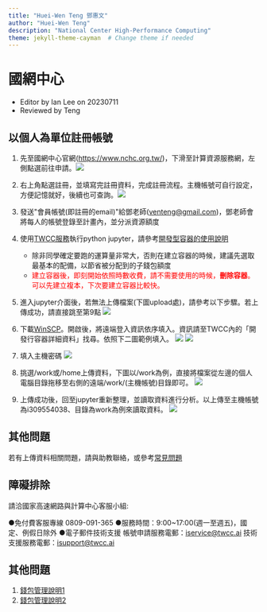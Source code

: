 ```yaml
---
title: "Huei-Wen Teng 鄧惠文"
author: "Huei-Wen Teng"
description: "National Center High-Performance Computing"
theme: jekyll-theme-cayman  # Change theme if needed
---
```


# 國網中心

- Editor by Ian Lee on 20230711
- Reviewed by Teng


## 以個人為單位註冊帳號
1. 先至國網中心官網(https://www.nchc.org.tw/)，下滑至計算資源服務網，左側點選前往申請。![](https://i.imgur.com/iJJ9uoF.png)
2. 右上角點選註冊，並填寫完註冊資料，完成註冊流程。主機帳號可自行設定，方便記憶就好，後續也可查詢。![](https://i.imgur.com/rICrBRg.jpg)
3. 發送"會員帳號(即註冊的email)"給鄧老師(venteng@gmail.com)，鄧老師會將每人的帳號登錄至計畫內，並分派資源額度
4. 使用[TWCC服務](https://www.twcc.ai/)執行python jupyter，請參考[開發型容器的使用說明](https://man.twcc.ai/@twccdocs/doc-ccs-main-zh/https%3A%2F%2Fman.twcc.ai%2F%40twccdocs%2Fguide-ccs-create-zh)
    * 除非同學確定要跑的運算量非常大，否則在建立容器的時候，建議先選取最基本的配備，以節省被分配到的子錢包額度
    * <font color="#f00">建立容器後，即刻開始依照時數收費，請不需要使用的時候，**刪除容器**。可以先建立複本，下次要建立容器比較快。</font>
5. 進入jupyter介面後，若無法上傳檔案(下圖upload處)，請參考以下步驟。若上傳成功，請直接跳至第9點
![](https://i.imgur.com/BZorUk7.png)


6. 下載[WinSCP](https://winscp.net/eng/download.php)。開啟後，將遠端登入資訊依序填入。資訊請至TWCC內的「開發行容器詳細資料」找尋。依照下二圖範例填入。
![](https://i.imgur.com/Y015GpU.png)
![](https://i.imgur.com/3yGW6NZ.png)
7. 填入主機密碼
![](https://i.imgur.com/oge6DDs.png)

8. 挑選/work或/home上傳資料，下圖以/work為例，直接將檔案從左邊的個人電腦目錄拖移至右側的遠端/work/(主機帳號)目錄即可。
![](https://i.imgur.com/n4zvCU5.png)

9. 上傳成功後，回至jupyter重新整理，並讀取資料進行分析。以上傳至主機帳號為i309554038、目錄為work為例來讀取資料。
![](https://i.imgur.com/VSEN9Lz.png)


## 其他問題
若有上傳資料相關問題，請與助教聯絡，或參考[常見問題](https://man.twcc.ai/@twccdocs/doc-ccs-main-zh/%2F%40twccdocs%2Fccs-overview-zh)
## 障礙排除

請洽國家高速網路與計算中心客服小組:

●免付費客服專線 0809-091-365
●服務時間：9:00~17:00(週一至週五)，國定、例假日除外
●電子郵件技術支援
帳號申請服務電郵：iservice@twcc.ai
技術支援服務電郵：isupport@twcc.ai





## 其他問題

1. [錢包管理說明1](https://iservice.nchc.org.tw/nchc_service/nchc_service_qa.php?target=16)
2. [錢包管理說明2](https://iservice.nchc.org.tw/module_page.php?module=nchc_service#nchc_service/nchc_service.php?action=prj_view_wallet&uuid=a487afa6-a769-4d32-b232-222b83204537)
